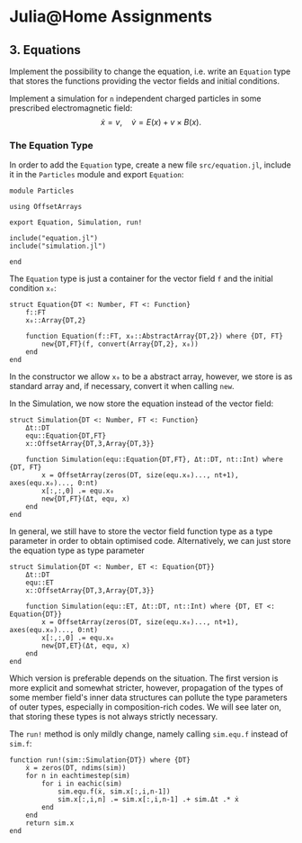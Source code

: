 
# Julia@Home Assignments

## 3. Equations

Implement the possibility to change the equation, i.e. write an `Equation` type that stores the functions providing the vector fields and initial conditions.

Implement a simulation for `n` independent charged particles in some prescribed electromagnetic field:
$$
\dot{x} = v , \quad
\dot{v} = E (x) + v \times B(x) .
$$


### The Equation Type

In order to add the `Equation` type, create a new file `src/equation.jl`, include it in the `Particles` module and export `Equation`:
```julia; eval=false
module Particles

using OffsetArrays

export Equation, Simulation, run!

include("equation.jl")
include("simulation.jl")

end
```

The `Equation` type is just a container for the vector field `f` and the initial condition `x₀`:
```julia; eval=false
struct Equation{DT <: Number, FT <: Function}
    f::FT
    x₀::Array{DT,2}

    function Equation(f::FT, x₀::AbstractArray{DT,2}) where {DT, FT}
        new{DT,FT}(f, convert(Array{DT,2}, x₀))
    end
end
```
In the constructor we allow `x₀` to be a abstract array, however, we store is as standard array and, if necessary, convert it when calling `new`.

In the Simulation, we now store the equation instead of the vector field:
```julia; eval=false
struct Simulation{DT <: Number, FT <: Function}
    Δt::DT
    equ::Equation{DT,FT}
    x::OffsetArray{DT,3,Array{DT,3}}

    function Simulation(equ::Equation{DT,FT}, Δt::DT, nt::Int) where {DT, FT}
        x = OffsetArray(zeros(DT, size(equ.x₀)..., nt+1), axes(equ.x₀)..., 0:nt)
        x[:,:,0] .= equ.x₀
        new{DT,FT}(Δt, equ, x)
    end
end
```
In general, we still have to store the vector field function type as a type parameter in order to obtain optimised code.
Alternatively, we can just store the equation type as type parameter
```julia; eval=false
struct Simulation{DT <: Number, ET <: Equation{DT}}
    Δt::DT
    equ::ET
    x::OffsetArray{DT,3,Array{DT,3}}

    function Simulation(equ::ET, Δt::DT, nt::Int) where {DT, ET <: Equation{DT}}
        x = OffsetArray(zeros(DT, size(equ.x₀)..., nt+1), axes(equ.x₀)..., 0:nt)
        x[:,:,0] .= equ.x₀
        new{DT,ET}(Δt, equ, x)
    end
end
```
Which version is preferable depends on the situation. The first version is more explicit and somewhat stricter, however, propagation of the types of some member field's inner data structures can pollute the type parameters of outer types, especially in composition-rich codes.
We will see later on, that storing these types is not always strictly necessary.

The `run!` method is only mildly change, namely calling `sim.equ.f` instead of `sim.f`:
```julia; eval=false
function run!(sim::Simulation{DT}) where {DT}
    ẋ = zeros(DT, ndims(sim))
    for n in eachtimestep(sim)
        for i in eachic(sim)
            sim.equ.f(ẋ, sim.x[:,i,n-1])
            sim.x[:,i,n] .= sim.x[:,i,n-1] .+ sim.Δt .* ẋ
        end
    end
    return sim.x
end
```
